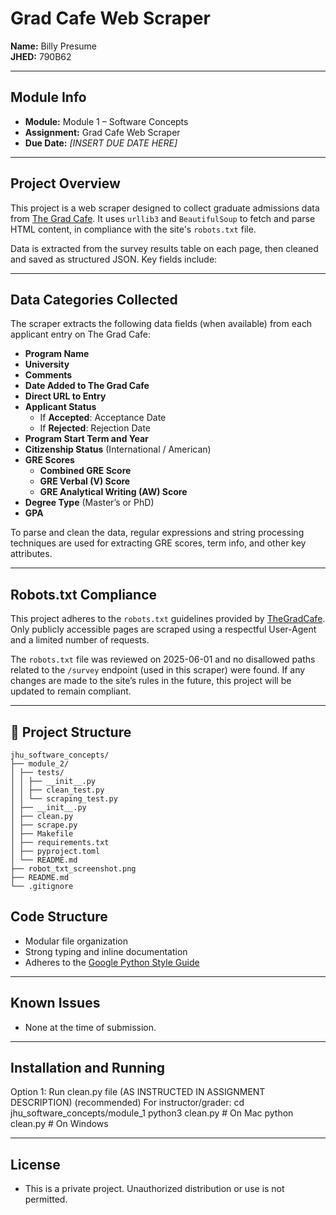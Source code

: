 # Grad Cafe Web Scraper

**Name:** Billy Presume  
**JHED:** 790B62  

---

## Module Info

- **Module:** Module 1 – Software Concepts  
- **Assignment:** Grad Cafe Web Scraper  
- **Due Date:** *[INSERT DUE DATE HERE]*

---

## Project Overview

This project is a web scraper designed to collect graduate admissions data from [The Grad Cafe](https://www.thegradcafe.com/). It uses `urllib3` and `BeautifulSoup` to fetch and parse HTML content, in compliance with the site's `robots.txt` file.

Data is extracted from the survey results table on each page, then cleaned and saved as structured JSON. Key fields include:

---

## Data Categories Collected

The scraper extracts the following data fields (when available) from each applicant entry on The Grad Cafe:

- **Program Name**
- **University**
- **Comments**
- **Date Added to The Grad Cafe**
- **Direct URL to Entry**
- **Applicant Status**
  - If **Accepted**: Acceptance Date
  - If **Rejected**: Rejection Date
- **Program Start Term and Year**
- **Citizenship Status** (International / American)
- **GRE Scores**  
  - **Combined GRE Score**
  - **GRE Verbal (V) Score**
  - **GRE Analytical Writing (AW) Score**
- **Degree Type** (Master’s or PhD)
- **GPA**

To parse and clean the data, regular expressions and string processing techniques are used for extracting GRE scores, term info, and other key attributes.

---

## Robots.txt Compliance

This project adheres to the `robots.txt` guidelines provided by [TheGradCafe](https://www.thegradcafe.com/robots.txt). Only publicly accessible pages are scraped using a respectful User-Agent and a limited number of requests.

The `robots.txt` file was reviewed on 2025-06-01 and no disallowed paths related to the `/survey` endpoint (used in this scraper) were found. If any changes are made to the site’s rules in the future, this project will be updated to remain compliant.

---

## 📁 Project Structure

```text
jhu_software_concepts/
├── module_2/
│ ├── tests/
│ │ ├── __init__.py
│ │ ├── clean_test.py
│ │ └── scraping_test.py
│ ├── __init__.py
│ ├── clean.py
│ ├── scrape.py
│ ├── Makefile
│ ├── requirements.txt
│ ├── pyproject.toml
│ └── README.md
├── robot_txt_screenshot.png
├── README.md
└── .gitignore
```

## Code Structure

- Modular file organization
- Strong typing and inline documentation
- Adheres to the [Google Python Style Guide](https://google.github.io/styleguide/pyguide.html)

---

## Known Issues

- None at the time of submission.

---

## Installation and Running 

Option 1: Run clean.py file (AS INSTRUCTED IN ASSIGNMENT DESCRIPTION) (recommended)
For instructor/grader:
    cd jhu_software_concepts/module_1
    python3 clean.py  # On Mac
    python clean.py   # On Windows

---

## License

- This is a private project. Unauthorized distribution or use is not permitted.